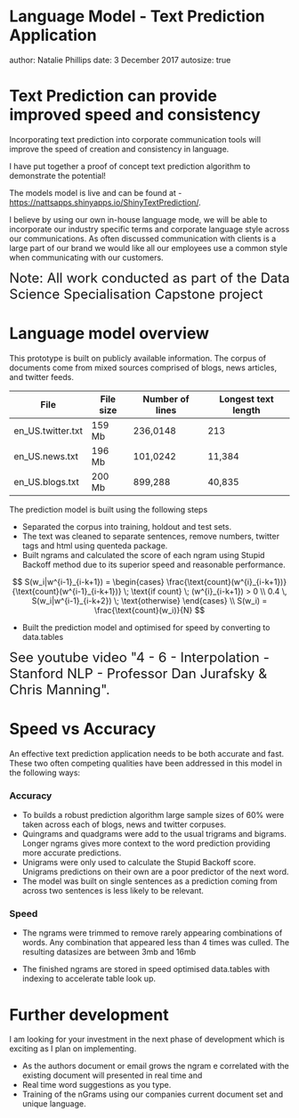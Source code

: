 Language Model - Text Prediction Application
========================================================
author: Natalie Phillips
date: 3 December 2017
autosize: true

Text Prediction can provide improved speed and consistency
========================================================


Incorporating text prediction into corporate communication tools will improve the speed of creation and consistency in language.

I have put together a proof of concept text prediction algorithm to demonstrate the potential!

The models model is live and can be found at -
<https://nattsapps.shinyapps.io/ShinyTextPrediction/>.

I believe by using our own in-house language mode, we will be able to incorporate our industry specific terms and corporate language style across our communications.  As often discussed communication with clients is a large part of our brand  we would like all our employees use a common style when communicating with our customers.


<font size = "5px" >
Note: All work conducted as part of the Data Science Specialisation Capstone project
</font>

Language model overview
========================================================

This prototype is built on publicly available information. The corpus of documents come from mixed sources comprised of blogs, news articles, and twitter feeds.


File    |   File size   |   Number of lines |   Longest text length
------- | --------------|----------------- | ---------------------
en_US.twitter.txt   |   159 Mb   |	236,0148 |	213
en_US.news.txt  |   196 Mb  |	101,0242 |	11,384
en_US.blogs.txt |   200 Mb  |	899,288  |	40,835

The prediction model is built using the following steps
- Separated the corpus into training, holdout and test sets.
- The text was cleaned to separate sentences, remove numbers,  twitter tags and html using quenteda package.
- Built ngrams and calculated the score of each ngram using Stupid Backoff method due to its superior speed and reasonable performance.

$$
S(w_i|w^{i-1}_{i-k+1}) = 
\begin{cases}
    \frac{\text{count}(w^{i}_{i-k+1})}{\text{count}(w^{i-1}_{i-k+1})} \; 
    \text{if count} \; (w^{i}_{i-k+1}) > 0 \\
    0.4 \, S(w_i|w^{i-1}_{i-k+2}) \; \text{otherwise}
\end{cases}
\\
S(w_i) = \frac{\text{count}(w_i)}{N}
$$
- Built the prediction model and optimised for speed by converting to data.tables

<font size="5px">
See youtube video "4 - 6 - Interpolation - Stanford NLP - Professor Dan Jurafsky & Chris Manning".
</font>


Speed vs Accuracy
========================================================

An effective text prediction application needs to be both accurate and fast. These two often competing qualities have been addressed in this model in the following ways:

### Accuracy
- To builds a robust prediction algorithm large sample sizes of 60% were taken across each of blogs, news and twitter corpuses. 
- Quingrams and quadgrams were add to the usual trigrams and bigrams. Longer ngrams gives more context to the word prediction providing more accurate predictions.
- Unigrams were only used to calculate the Stupid Backoff score. Unigrams predictions on their own are  a poor predictor of the next word.
- The model was built on single sentences as a prediction coming from across two sentences is less likely to be relevant.

### Speed
- The ngrams were trimmed to remove rarely appearing combinations of words. Any combination that appeared less than 4 times was culled. The resulting datasizes are between 3mb and 16mb

- The finished ngrams are stored in speed optimised data.tables with indexing  to accelerate table look up.

Further development
========================================================

I am looking for your investment in the next phase of development which is exciting as I plan on implementing.

- As the authors document or email grows the ngram e correlated with the existing document will presented in real time and 
- Real time word suggestions as you type.
- Training of the nGrams using our companies current document set and unique language. 

